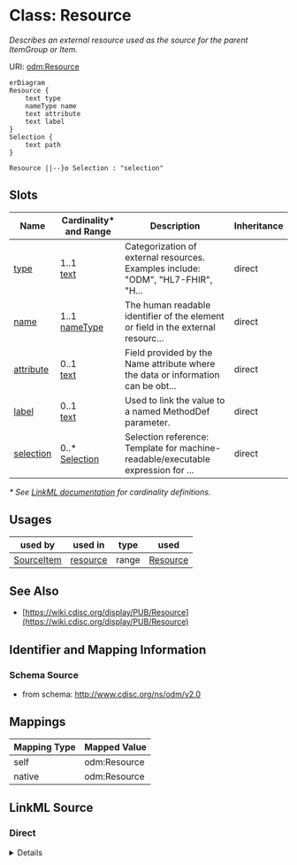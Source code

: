 # Class: Resource

_Describes an external resource used as the source for the parent ItemGroup or Item._




URI: [odm:Resource](http://www.cdisc.org/ns/odm/v2.0/Resource)


```mermaid
erDiagram
Resource {
    text type  
    nameType name  
    text attribute  
    text label  
}
Selection {
    text path  
}

Resource ||--}o Selection : "selection"

```



<!-- no inheritance hierarchy -->


## Slots

| Name | Cardinality* and Range | Description | Inheritance |
| ---  | --- | --- | --- |
| [type](type.md) | 1..1 <br/> [text](text.md) | Categorization of external resources. Examples include: "ODM", "HL7-FHIR", "H... | direct |
| [name](name.md) | 1..1 <br/> [nameType](nameType.md) | The human readable identifier of the element or field in the external resourc... | direct |
| [attribute](attribute.md) | 0..1 <br/> [text](text.md) | Field provided by the Name attribute where the data or information can be obt... | direct |
| [label](label.md) | 0..1 <br/> [text](text.md) | Used to link the value to a named MethodDef parameter. | direct |
| [selection](selection.md) | 0..* <br/> [Selection](Selection.md) | Selection reference: Template for machine-readable/executable expression for ... | direct |

_* See [LinkML documentation](https://linkml.io/linkml/schemas/slots.html#slot-cardinality) for cardinality definitions._




## Usages

| used by | used in | type | used |
| ---  | --- | --- | --- |
| [SourceItem](SourceItem.md) | [resource](resource.md) | range | [Resource](Resource.md) |






## See Also

* [https://wiki.cdisc.org/display/PUB/Resource](https://wiki.cdisc.org/display/PUB/Resource)

## Identifier and Mapping Information







### Schema Source


* from schema: http://www.cdisc.org/ns/odm/v2.0





## Mappings

| Mapping Type | Mapped Value |
| ---  | ---  |
| self | odm:Resource |
| native | odm:Resource |





## LinkML Source

<!-- TODO: investigate https://stackoverflow.com/questions/37606292/how-to-create-tabbed-code-blocks-in-mkdocs-or-sphinx -->

### Direct

<details>
```yaml
name: Resource
description: Describes an external resource used as the source for the parent ItemGroup
  or Item.
from_schema: http://www.cdisc.org/ns/odm/v2.0
see_also:
- https://wiki.cdisc.org/display/PUB/Resource
rank: 1000
slots:
- type
- name
- attribute
- label
- selection
slot_usage:
  type:
    name: type
    description: 'Categorization of external resources. Examples include: "ODM", "HL7-FHIR",
      "HL7-CDA", "HL7-v2", "OpenEHR-extract". Note: Extensible controlled terminology
      may be developed and published in the future.'
    comments:
    - 'Required

      range: text'
    domain_of:
    - TranslatedText
    - PDFPageRef
    - Standard
    - StudyEventDef
    - ItemGroupDef
    - Origin
    - Resource
    - MethodDef
    - StudyEndPoint
    - TransitionTimingConstraint
    - RelativeTimingConstraint
    - Branching
    - Organization
    - Query
    range: text
    required: true
  name:
    name: name
    description: 'The human readable identifier of the element or field in the external
      resource. Examples include : "ItemGroupDef" (for Type="ODM"), "Observation"
      (for Type="HL7-FHIR"), "substanceAdministration.doseQuantity" (for Type="HL7-CDA"),
      "OBX-5" (for field 5 ("Observation Result") for Type="HL7-v2").'
    comments:
    - 'Required

      range: name

      The value must be an existing element name or field name for the specific document
      or message type provided in the Type attribute.'
    domain_of:
    - Alias
    - MetaDataVersion
    - Standard
    - StudyEventGroupDef
    - StudyEventDef
    - ItemGroupDef
    - Class
    - SubClass
    - SourceItem
    - Resource
    - ItemDef
    - CodeList
    - MethodDef
    - Parameter
    - ReturnValue
    - ConditionDef
    - StudyObjective
    - StudyEndPoint
    - StudyTargetPopulation
    - StudyEstimand
    - Arm
    - Epoch
    - StudyTiming
    - TransitionTimingConstraint
    - AbsoluteTimingConstraint
    - RelativeTimingConstraint
    - DurationTimingConstraint
    - WorkflowDef
    - Transition
    - Branching
    - Criterion
    - Organization
    - Location
    - Query
    range: nameType
    required: true
  attribute:
    name: attribute
    description: Field provided by the Name attribute where the data or information
      can be obtained. Examples are "valueQuantity.value" or "valueQuantity.unit"
      for the case of an HL7-FHIR "Observation", "Repeating" for the case of an ODM
      ItemGroupDef element, "unit" for the case of an HL7-CDA doseQuantity, "Code"
      or "Name" for the case of field 5 (which is composite) of an HL7-v2 OBX message.
      The Name and Attribute attributes are meant to provide traceability documentation.
    comments:
    - 'Optional

      range: name

      The Selection child element must correspond to machine-executable instructions
      for extracting the information from the resource.'
    domain_of:
    - Resource
    range: text
  label:
    name: label
    description: Used to link the value to a named MethodDef parameter.
    comments:
    - 'Optional

      range: text'
    domain_of:
    - Resource
    - Coding
    range: text
  selection:
    name: selection
    multivalued: true
    domain_of:
    - Resource
    range: Selection
    inlined: true
    inlined_as_list: true
class_uri: odm:Resource

```
</details>

### Induced

<details>
```yaml
name: Resource
description: Describes an external resource used as the source for the parent ItemGroup
  or Item.
from_schema: http://www.cdisc.org/ns/odm/v2.0
see_also:
- https://wiki.cdisc.org/display/PUB/Resource
rank: 1000
slot_usage:
  type:
    name: type
    description: 'Categorization of external resources. Examples include: "ODM", "HL7-FHIR",
      "HL7-CDA", "HL7-v2", "OpenEHR-extract". Note: Extensible controlled terminology
      may be developed and published in the future.'
    comments:
    - 'Required

      range: text'
    domain_of:
    - TranslatedText
    - PDFPageRef
    - Standard
    - StudyEventDef
    - ItemGroupDef
    - Origin
    - Resource
    - MethodDef
    - StudyEndPoint
    - TransitionTimingConstraint
    - RelativeTimingConstraint
    - Branching
    - Organization
    - Query
    range: text
    required: true
  name:
    name: name
    description: 'The human readable identifier of the element or field in the external
      resource. Examples include : "ItemGroupDef" (for Type="ODM"), "Observation"
      (for Type="HL7-FHIR"), "substanceAdministration.doseQuantity" (for Type="HL7-CDA"),
      "OBX-5" (for field 5 ("Observation Result") for Type="HL7-v2").'
    comments:
    - 'Required

      range: name

      The value must be an existing element name or field name for the specific document
      or message type provided in the Type attribute.'
    domain_of:
    - Alias
    - MetaDataVersion
    - Standard
    - StudyEventGroupDef
    - StudyEventDef
    - ItemGroupDef
    - Class
    - SubClass
    - SourceItem
    - Resource
    - ItemDef
    - CodeList
    - MethodDef
    - Parameter
    - ReturnValue
    - ConditionDef
    - StudyObjective
    - StudyEndPoint
    - StudyTargetPopulation
    - StudyEstimand
    - Arm
    - Epoch
    - StudyTiming
    - TransitionTimingConstraint
    - AbsoluteTimingConstraint
    - RelativeTimingConstraint
    - DurationTimingConstraint
    - WorkflowDef
    - Transition
    - Branching
    - Criterion
    - Organization
    - Location
    - Query
    range: nameType
    required: true
  attribute:
    name: attribute
    description: Field provided by the Name attribute where the data or information
      can be obtained. Examples are "valueQuantity.value" or "valueQuantity.unit"
      for the case of an HL7-FHIR "Observation", "Repeating" for the case of an ODM
      ItemGroupDef element, "unit" for the case of an HL7-CDA doseQuantity, "Code"
      or "Name" for the case of field 5 (which is composite) of an HL7-v2 OBX message.
      The Name and Attribute attributes are meant to provide traceability documentation.
    comments:
    - 'Optional

      range: name

      The Selection child element must correspond to machine-executable instructions
      for extracting the information from the resource.'
    domain_of:
    - Resource
    range: text
  label:
    name: label
    description: Used to link the value to a named MethodDef parameter.
    comments:
    - 'Optional

      range: text'
    domain_of:
    - Resource
    - Coding
    range: text
  selection:
    name: selection
    multivalued: true
    domain_of:
    - Resource
    range: Selection
    inlined: true
    inlined_as_list: true
attributes:
  type:
    name: type
    description: 'Categorization of external resources. Examples include: "ODM", "HL7-FHIR",
      "HL7-CDA", "HL7-v2", "OpenEHR-extract". Note: Extensible controlled terminology
      may be developed and published in the future.'
    comments:
    - 'Required

      range: text'
    from_schema: http://www.cdisc.org/ns/odm/v2.0
    rank: 1000
    alias: type
    owner: Resource
    domain_of:
    - TranslatedText
    - PDFPageRef
    - Standard
    - StudyEventDef
    - ItemGroupDef
    - Origin
    - Resource
    - MethodDef
    - StudyEndPoint
    - TransitionTimingConstraint
    - RelativeTimingConstraint
    - Branching
    - Organization
    - Query
    range: text
    required: true
  name:
    name: name
    description: 'The human readable identifier of the element or field in the external
      resource. Examples include : "ItemGroupDef" (for Type="ODM"), "Observation"
      (for Type="HL7-FHIR"), "substanceAdministration.doseQuantity" (for Type="HL7-CDA"),
      "OBX-5" (for field 5 ("Observation Result") for Type="HL7-v2").'
    comments:
    - 'Required

      range: name

      The value must be an existing element name or field name for the specific document
      or message type provided in the Type attribute.'
    from_schema: http://www.cdisc.org/ns/odm/v2.0
    rank: 1000
    alias: name
    owner: Resource
    domain_of:
    - Alias
    - MetaDataVersion
    - Standard
    - StudyEventGroupDef
    - StudyEventDef
    - ItemGroupDef
    - Class
    - SubClass
    - SourceItem
    - Resource
    - ItemDef
    - CodeList
    - MethodDef
    - Parameter
    - ReturnValue
    - ConditionDef
    - StudyObjective
    - StudyEndPoint
    - StudyTargetPopulation
    - StudyEstimand
    - Arm
    - Epoch
    - StudyTiming
    - TransitionTimingConstraint
    - AbsoluteTimingConstraint
    - RelativeTimingConstraint
    - DurationTimingConstraint
    - WorkflowDef
    - Transition
    - Branching
    - Criterion
    - Organization
    - Location
    - Query
    range: nameType
    required: true
  attribute:
    name: attribute
    description: Field provided by the Name attribute where the data or information
      can be obtained. Examples are "valueQuantity.value" or "valueQuantity.unit"
      for the case of an HL7-FHIR "Observation", "Repeating" for the case of an ODM
      ItemGroupDef element, "unit" for the case of an HL7-CDA doseQuantity, "Code"
      or "Name" for the case of field 5 (which is composite) of an HL7-v2 OBX message.
      The Name and Attribute attributes are meant to provide traceability documentation.
    comments:
    - 'Optional

      range: name

      The Selection child element must correspond to machine-executable instructions
      for extracting the information from the resource.'
    from_schema: http://www.cdisc.org/ns/odm/v2.0
    rank: 1000
    alias: attribute
    owner: Resource
    domain_of:
    - Resource
    range: text
  label:
    name: label
    description: Used to link the value to a named MethodDef parameter.
    comments:
    - 'Optional

      range: text'
    from_schema: http://www.cdisc.org/ns/odm/v2.0
    rank: 1000
    alias: label
    owner: Resource
    domain_of:
    - Resource
    - Coding
    range: text
  selection:
    name: selection
    description: 'Selection reference: Template for machine-readable/executable expression
      for retrieving the data or information from an external resource.'
    from_schema: http://www.cdisc.org/ns/odm/v2.0
    rank: 1000
    multivalued: true
    identifier: false
    alias: selection
    owner: Resource
    domain_of:
    - Resource
    range: Selection
    inlined: true
    inlined_as_list: true
class_uri: odm:Resource

```
</details>